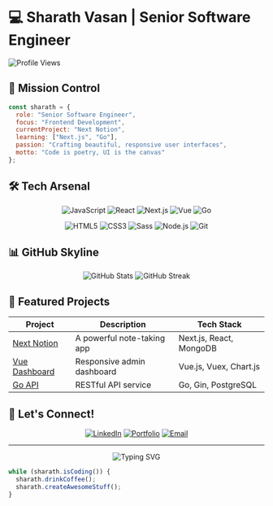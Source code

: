 # 💻 Sharath Vasan | Senior Software Engineer

![Profile Views](https://komarev.com/ghpvc/?username=SharathVasan&color=blueviolet)

## 🚀 Mission Control

```javascript
const sharath = {
  role: "Senior Software Engineer",
  focus: "Frontend Development",
  currentProject: "Next Notion",
  learning: ["Next.js", "Go"],
  passion: "Crafting beautiful, responsive user interfaces",
  motto: "Code is poetry, UI is the canvas"
};
```

## 🛠️ Tech Arsenal

<div align="center">

![JavaScript](https://img.shields.io/badge/-JavaScript-F7DF1E?logo=javascript&logoColor=black&style=for-the-badge)
![React](https://img.shields.io/badge/-React-61DAFB?logo=react&logoColor=black&style=for-the-badge)
![Next.js](https://img.shields.io/badge/-Next.js-000000?logo=next.js&logoColor=white&style=for-the-badge)
![Vue](https://img.shields.io/badge/-Vue-4FC08D?logo=vue.js&logoColor=white&style=for-the-badge)
![Go](https://img.shields.io/badge/-Go-00ADD8?logo=go&logoColor=white&style=for-the-badge)

![HTML5](https://img.shields.io/badge/-HTML5-E34F26?logo=html5&logoColor=white&style=for-the-badge)
![CSS3](https://img.shields.io/badge/-CSS3-1572B6?logo=css3&logoColor=white&style=for-the-badge)
![Sass](https://img.shields.io/badge/-Sass-CC6699?logo=sass&logoColor=white&style=for-the-badge)
![Node.js](https://img.shields.io/badge/-Node.js-339933?logo=node.js&logoColor=white&style=for-the-badge)
![Git](https://img.shields.io/badge/-Git-F05032?logo=git&logoColor=white&style=for-the-badge)

</div>

## 📊 GitHub Skyline

<div align="center">
  <img src="https://github-readme-stats.vercel.app/api?username=SharathVasan&show_icons=true&theme=radical" alt="GitHub Stats" />
  <img src="https://github-readme-streak-stats.herokuapp.com/?user=SharathVasan&theme=radical" alt="GitHub Streak" />
</div>

## 🌟 Featured Projects

| Project | Description | Tech Stack |
|---------|-------------|------------|
| [Next Notion](https://github.com/SharathVasan/next-notion) | A powerful note-taking app | Next.js, React, MongoDB |
| [Vue Dashboard](https://github.com/SharathVasan/vue-dashboard) | Responsive admin dashboard | Vue.js, Vuex, Chart.js |
| [Go API](https://github.com/SharathVasan/go-api) | RESTful API service | Go, Gin, PostgreSQL |

## 🤝 Let's Connect!

<div align="center">

[![LinkedIn](https://img.shields.io/badge/-LinkedIn-0A66C2?logo=linkedin&logoColor=white&style=for-the-badge)](https://linkedin.com/in/sharath-vasan)
[![Portfolio](https://img.shields.io/badge/-Portfolio-000000?logo=vercel&logoColor=white&style=for-the-badge)](https://sharathvasan.me)
[![Email](https://img.shields.io/badge/-Email-D14836?logo=gmail&logoColor=white&style=for-the-badge)](mailto:sharathvasan99@gmail.com)

</div>

---

<div align="center">
  <img src="https://readme-typing-svg.herokuapp.com?font=Fira+Code&pause=1000&color=7232F7&center=true&vCenter=true&width=435&lines=Creating+pixel-perfect+experiences;Building+the+future+of+the+web;Always+learning%2C+always+growing" alt="Typing SVG" />
</div>

```javascript
while (sharath.isCoding()) {
  sharath.drinkCoffee();
  sharath.createAwesomeStuff();
}
```
